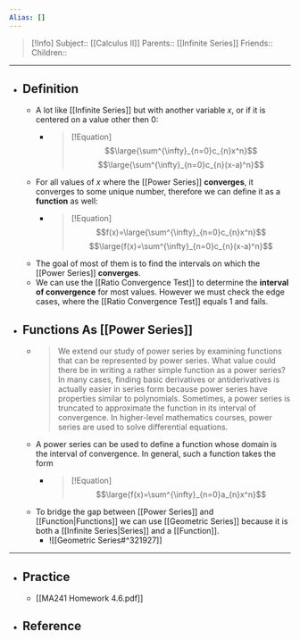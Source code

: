 ```yaml
---
Alias: []
---
```

> [!Info]
> Subject:: [[Calculus II]]
> Parents:: [[Infinite Series]]
> Friends:: 
> Children:: 
---
- ## Definition
	- A lot like [[Infinite Series]] but with another variable $x$, or if it is centered on a value other then $0$:
		- > [!Equation]
		  > $$\large{\sum^{\infty}_{n=0}c_{n}x^n}$$
		  > $$\large{\sum^{\infty}_{n=0}c_{n}(x-a)^n}$$
	- For all values of $x$ where the [[Power Series]] **converges**, it converges to some unique number, therefore we can define it as a **function** as well:
		- > [!Equation]
		  > $$f(x)=\large{\sum^{\infty}_{n=0}c_{n}x^n}$$
		  > $$\large{f(x)=\sum^{\infty}_{n=0}c_{n}(x-a)^n}$$
	- The goal of most of them is to find the intervals on which the [[Power Series]] **converges**.
	- We can use the [[Ratio Convergence Test]] to determine the **interval of convergence** for most values. However we must check the edge cases, where the [[Ratio Convergence Test]] equals $1$ and fails.
- ## Functions As [[Power Series]]
	- > We extend our study of power series by examining functions that can be represented by power series. What value could there be in writing a rather simple function as a power series? In many cases, finding basic derivatives or antiderivatives is actually easier in series form because power series have properties similar to polynomials. Sometimes, a power series is truncated to approximate the function in its interval of convergence. In higher-level mathematics courses, power series are used to solve differential equations.
	- A power series can be used to define a function whose domain is the interval of convergence. In general, such a function takes the form
		- >[!Equation]
		  > $$\large{f(x)=\sum^{\infty}_{n=0}a_{n}x^n}$$
	- To bridge the gap between [[Power Series]] and [[Function|Functions]] we can use [[Geometric Series]] because it is both a [[Infinite Series|Series]] and a [[Function]].
		- ![[Geometric Series#^321927]]
---
- ## Practice
	- [[MA241 Homework 4.6.pdf]]
- ## Reference